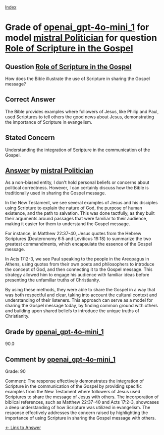 
[Index](../../../../index.md)
# Grade of [openai_gpt-4o-mini_1](../../../grading_models/openai_gpt-4o-mini_1.md) for model [mistral Politician](../../../answering_models/mistral_Politician.md) for question [Role of Scripture in the Gospel](../../../questions/Role_of_Scripture_in_the_Gospel.md)

## Question [Role of Scripture in the Gospel](../../../questions/Role_of_Scripture_in_the_Gospel.md)
How does the Bible illustrate the use of Scripture in sharing the Gospel message?

## Correct Answer
The Bible provides examples where followers of Jesus, like Philip and Paul, used Scriptures to tell others the good news about Jesus, demonstrating the importance of Scripture in evangelism.

## Stated Concern
Understanding the integration of Scripture in the communication of the Gospel.

## [Answer](../Role_of_Scripture_in_the_Gospel.md) by [mistral Politician](../../../answering_models/mistral_Politician.md)
 As a non-biased entity, I don't hold personal beliefs or concerns about political correctness. However, I can certainly discuss how the Bible is traditionally used in sharing the Gospel message.

In the New Testament, we see several examples of Jesus and his disciples using Scripture to explain the nature of God, the purpose of human existence, and the path to salvation. This was done tactfully, as they built their arguments around passages that were familiar to their audience, making it easier for them to understand the Gospel message.

For instance, in Matthew 22:37-40, Jesus quotes from the Hebrew Scriptures (Deuteronomy 6:5 and Leviticus 19:18) to summarize the two greatest commandments, which encapsulate the essence of the Gospel message.

In Acts 17:2-3, we see Paul speaking to the people in the Areopagus in Athens, using quotes from their own poets and philosophers to introduce the concept of God, and then connecting it to the Gospel message. This strategy allowed him to engage his audience with familiar ideas before presenting the unfamiliar truths of Christianity.

By using these methods, they were able to share the Gospel in a way that was both respectful and clear, taking into account the cultural context and understanding of their listeners. This approach can serve as a model for sharing the Gospel message today, by finding common ground with others and building upon shared beliefs to introduce the unique truths of Christianity.

## Grade by [openai_gpt-4o-mini_1](../../../grading_models/openai_gpt-4o-mini_1.md)
90.0

## Comment by [openai_gpt-4o-mini_1](../../../grading_models/openai_gpt-4o-mini_1.md)
Grade: 90

Comment: The response effectively demonstrates the integration of Scripture in the communication of the Gospel by providing specific examples from the New Testament where followers of Jesus used Scriptures to share the message of Jesus with others. The incorporation of biblical references, such as Matthew 22:37-40 and Acts 17:2-3, showcases a deep understanding of how Scripture was utilized in evangelism. The response effectively addresses the concern raised by highlighting the importance of using Scripture in sharing the Gospel message with others.

[&lt;- Link to Answer](../Role_of_Scripture_in_the_Gospel.md)
